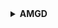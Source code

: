 <details><summary><b>AMGD</b></summary>
<br><b>AMGD(Стоимость, Остаточнаястоимость, Времяэксплуатации, Период)</b>
<ul>
   <li> Аргументы, числовые выражения.
</ul>
Возвращает годовую амортизацию имущества для указанного периода.<br><br>
</details>
